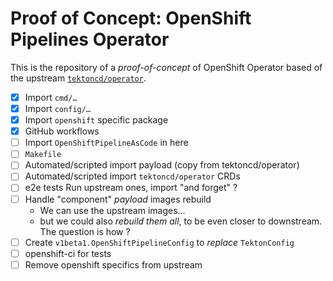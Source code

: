 # Proof of Concept: OpenShift Pipelines Operator

This is the repository of a *proof-of-concept* of OpenShift Operator based of the upstream [`tektoncd/operator`](https://github.com/tektoncd/operator).


- [x] Import `cmd/…`
- [x] Import `config/…`
- [x] Import `openshift` specific package
- [x] GitHub workflows
- [ ] Import `OpenShiftPipelineAsCode` in here
- [ ] `Makefile`
- [ ] Automated/scripted import payload (copy from tektoncd/operator)
- [ ] Automated/scripted import `tektoncd/operator` CRDs
- [ ] e2e tests
  Run upstream ones, import "and forget" ?
- [ ] Handle "component" *payload* images rebuild
  - We can use the upstream images…
  - but we could also *rebuild them all*, to be even closer to
    downstream. The question is how ?
- [ ] Create `v1beta1.OpenShiftPipelineConfig` to *replace* `TektonConfig`
- [ ] openshift-ci for tests
- [ ] Remove openshift specifics from upstream
